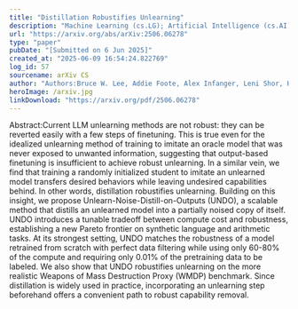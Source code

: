 ```yaml
---
title: "Distillation Robustifies Unlearning"
description: "Machine Learning (cs.LG); Artificial Intelligence (cs.AI)"
url: "https://arxiv.org/abs/arXiv:2506.06278"
type: "paper"
pubDate: "[Submitted on 6 Jun 2025]"
created_at: "2025-06-09 16:54:24.822769"
log_id: 57
sourcename: arXiv CS
author: "Authors:Bruce W. Lee, Addie Foote, Alex Infanger, Leni Shor, Harish Kamath, Jacob Goldman-Wetzler, Bryce Woodworth, Alex Cloud, Alexander Matt Turner"
heroImage: /arxiv.jpg
linkDownload: "https://arxiv.org/pdf/2506.06278"
---
```


Abstract:Current LLM unlearning methods are not robust: they can be reverted easily with a few steps of finetuning. This is true even for the idealized unlearning method of training to imitate an oracle model that was never exposed to unwanted information, suggesting that output-based finetuning is insufficient to achieve robust unlearning. In a similar vein, we find that training a randomly initialized student to imitate an unlearned model transfers desired behaviors while leaving undesired capabilities behind. In other words, distillation robustifies unlearning. Building on this insight, we propose Unlearn-Noise-Distill-on-Outputs (UNDO), a scalable method that distills an unlearned model into a partially noised copy of itself. UNDO introduces a tunable tradeoff between compute cost and robustness, establishing a new Pareto frontier on synthetic language and arithmetic tasks. At its strongest setting, UNDO matches the robustness of a model retrained from scratch with perfect data filtering while using only 60-80% of the compute and requiring only 0.01% of the pretraining data to be labeled. We also show that UNDO robustifies unlearning on the more realistic Weapons of Mass Destruction Proxy (WMDP) benchmark. Since distillation is widely used in practice, incorporating an unlearning step beforehand offers a convenient path to robust capability removal.
